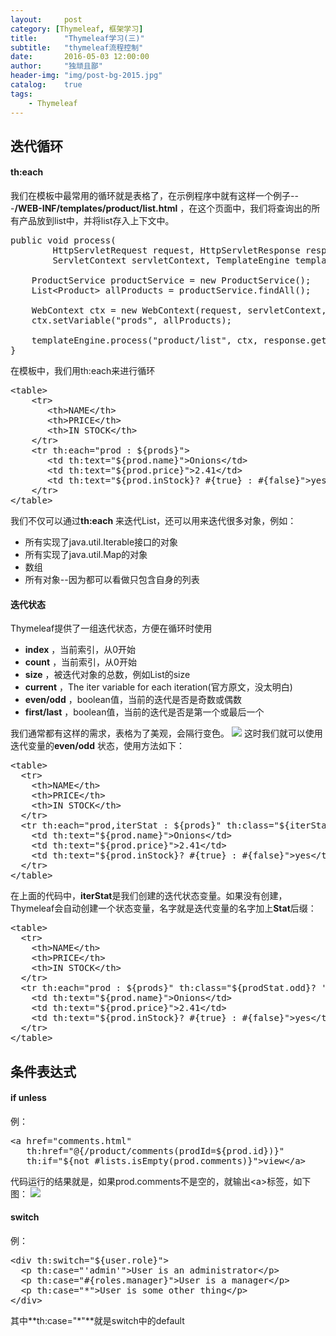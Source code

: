 ```yaml
---
layout:     post
category: [Thymeleaf, 框架学习]
title:      "Thymeleaf学习(三)"
subtitle:   "thymeleaf流程控制"
date:       2016-05-03 12:00:00
author:     "独顽且鄙"
header-img: "img/post-bg-2015.jpg"
catalog:    true
tags:
    - Thymeleaf
---
```


## 迭代循环

#### th:each

我们在模板中最常用的循环就是表格了，在示例程序中就有这样一个例子---**/WEB-INF/templates/product/list.html** ，在这个页面中，我们将查询出的所有产品放到list中，并将list存入上下文中。


<pre class="prettyprint linenums">
public void process(
        HttpServletRequest request, HttpServletResponse response,
        ServletContext servletContext, TemplateEngine templateEngine) {

    ProductService productService = new ProductService();
    List&lt;Product&gt; allProducts = productService.findAll(); 

    WebContext ctx = new WebContext(request, servletContext, request.getLocale());
    ctx.setVariable("prods", allProducts);

    templateEngine.process("product/list", ctx, response.getWriter());
}
</pre>

在模板中，我们用th:each来进行循环
<pre class="prettyprint linenums">
&lt;table&gt;
    &lt;tr&gt;
       &lt;th&gt;NAME&lt;/th&gt;
       &lt;th&gt;PRICE&lt;/th&gt;
       &lt;th&gt;IN STOCK&lt;/th&gt;
    &lt;/tr&gt;
    &lt;tr th:each="prod : ${prods}"&gt;
       &lt;td th:text="${prod.name}"&gt;Onions&lt;/td&gt;
       &lt;td th:text="${prod.price}"&gt;2.41&lt;/td&gt;
       &lt;td th:text="${prod.inStock}? #{true} : #{false}"&gt;yes&lt;/td&gt;
    &lt;/tr&gt;
&lt;/table&gt;
</pre>

我们不仅可以通过**th:each** 来迭代List，还可以用来迭代很多对象，例如：

- 所有实现了java.util.Iterable接口的对象
- 所有实现了java.util.Map的对象
- 数组
- 所有对象--因为都可以看做只包含自身的列表

#### 迭代状态

Thymeleaf提供了一组迭代状态，方便在循环时使用

- **index** ，当前索引，从0开始
- **count** ，当前索引，从0开始
- **size** ，被迭代对象的总数，例如List的size
- **current** ，The iter variable for each iteration(官方原文，没太明白)
- **even/odd** ，boolean值，当前的迭代是否是奇数或偶数
- **first/last** ，boolean值，当前的迭代是否是第一个或最后一个

我们通常都有这样的需求，表格为了美观，会隔行变色。
![](http://i3.piimg.com/00de6777ea8d3f44.png)
这时我们就可以使用迭代变量的**even/odd** 状态，使用方法如下：
<pre class="prettyprint linenums">
&lt;table&gt;
  &lt;tr&gt;
    &lt;th&gt;NAME&lt;/th&gt;
    &lt;th&gt;PRICE&lt;/th&gt;
    &lt;th&gt;IN STOCK&lt;/th&gt;
  &lt;/tr&gt;
  &lt;tr th:each="prod,iterStat : ${prods}" th:class="${iterStat.odd}? 'odd'"&gt;
    &lt;td th:text="${prod.name}"&gt;Onions&lt;/td&gt;
    &lt;td th:text="${prod.price}"&gt;2.41&lt;/td&gt;
    &lt;td th:text="${prod.inStock}? #{true} : #{false}"&gt;yes&lt;/td&gt;
  &lt;/tr&gt;
&lt;/table&gt;
</pre>

在上面的代码中，**iterStat**是我们创建的迭代状态变量。如果没有创建，Thymeleaf会自动创建一个状态变量，名字就是迭代变量的名字加上**Stat**后缀：
<pre class="prettyprint linenums">
&lt;table&gt;
  &lt;tr&gt;
    &lt;th&gt;NAME&lt;/th&gt;
    &lt;th&gt;PRICE&lt;/th&gt;
    &lt;th&gt;IN STOCK&lt;/th&gt;
  &lt;/tr&gt;
  &lt;tr th:each="prod : ${prods}" th:class="${prodStat.odd}? 'odd'"&gt;
    &lt;td th:text="${prod.name}"&gt;Onions&lt;/td&gt;
    &lt;td th:text="${prod.price}"&gt;2.41&lt;/td&gt;
    &lt;td th:text="${prod.inStock}? #{true} : #{false}"&gt;yes&lt;/td&gt;
  &lt;/tr&gt;
&lt;/table&gt;
</pre>

## 条件表达式

#### if unless

例：
<pre class="prettyprint linenums">
&lt;a href="comments.html"
   th:href="@{/product/comments(prodId=${prod.id})}" 
   th:if="${not #lists.isEmpty(prod.comments)}"&gt;view&lt;/a&gt;
</pre>

代码运行的结果就是，如果prod.comments不是空的，就输出&lt;a&gt;标签，如下图：
![](http://i3.piimg.com/00de6777ea8d3f44.png)

#### switch

例：
<pre class="prettyprint linenums">
&lt;div th:switch="${user.role}"&gt;
  &lt;p th:case="'admin'"&gt;User is an administrator&lt;/p&gt;
  &lt;p th:case="#{roles.manager}"&gt;User is a manager&lt;/p&gt;
  &lt;p th:case="*"&gt;User is some other thing&lt;/p&gt;
&lt;/div&gt;
</pre>

其中**th:case="*"**就是switch中的default

